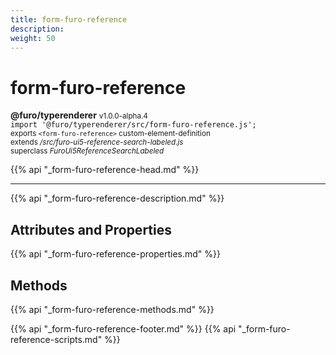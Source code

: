 ```yaml
---
title: form-furo-reference
description: 
weight: 50
---
```


# form-furo-reference
**@furo/typerenderer** <small>v1.0.0-alpha.4</small>
<br>`import '@furo/typerenderer/src/form-furo-reference.js';`<small>
<br>exports `<form-furo-reference>` custom-element-definition
<br>extends */src/furo-ui5-reference-search-labeled.js*
<br>superclass *FuroUi5ReferenceSearchLabeled*</small>

{{% api "_form-furo-reference-head.md" %}}

****



{{% api "_form-furo-reference-description.md" %}}


## Attributes and Properties
{{% api "_form-furo-reference-properties.md" %}}



## Methods
{{% api "_form-furo-reference-methods.md" %}}





{{% api "_form-furo-reference-footer.md" %}}
{{% api "_form-furo-reference-scripts.md" %}}
